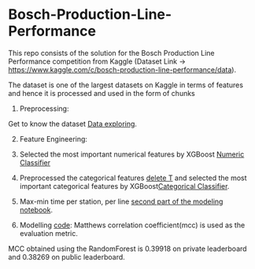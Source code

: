 # Bosch-Production-Line-Performance
This repo consists of the solution for the Bosch Production Line Performance competition from Kaggle (Dataset Link -> https://www.kaggle.com/c/bosch-production-line-performance/data).

The dataset is one of the largest datasets on Kaggle in terms of features and hence it is processed and used in the form of chunks

1. Preprocessing:

  Get to know the dataset [Data exploring](https://github.com/GuoyiMa/Bosch-Production-Line-Performance/blob/main/bosch/Data%20exploring.ipynb).

2. Feature Engineering:
  1. Selected the most important numerical features by XGBoost [Numeric Classifier](https://github.com/GuoyiMa/Bosch-Production-Line-Performance/blob/main/bosch/Numeric%20Classifier.ipynb)
  2. Preprocessed the categorical features [delete T](https://github.com/GuoyiMa/Bosch-Production-Line-Performance/blob/main/code/delete%20T.ipynb) and selected the most important categorical features by XGBoost[Categorical Classifier](https://github.com/GuoyiMa/Bosch-Production-Line-Performance/blob/main/code/Categorical%20Classifier.ipynb).
  3. Max-min time per station, per line [second part of the modeling notebook](https://github.com/GuoyiMa/Bosch-Production-Line-Performance/blob/main/code/modeling.ipynb).
 
3. Modelling [code](https://github.com/GuoyiMa/Bosch-Production-Line-Performance/blob/main/code/modeling.ipynb):
  Matthews correlation coefficient(mcc) is used as the evaluation metric.
  
  MCC obtained using the RandomForest is 0.39918 on private leaderboard and 0.38269 on public leaderboard.

